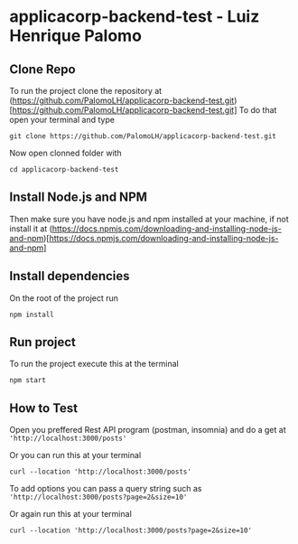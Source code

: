 # applicacorp-backend-test - Luiz Henrique Palomo

## Clone Repo
To run the project clone the repository at (https://github.com/PalomoLH/applicacorp-backend-test.git)[https://github.com/PalomoLH/applicacorp-backend-test.git]
To do that open your terminal and type

```
git clone https://github.com/PalomoLH/applicacorp-backend-test.git
```

Now open clonned folder with

```
cd applicacorp-backend-test
```

## Install Node.js and NPM
Then make sure you have node.js and npm installed at your machine, if not install it at (https://docs.npmjs.com/downloading-and-installing-node-js-and-npm)[https://docs.npmjs.com/downloading-and-installing-node-js-and-npm]

## Install dependencies
On the root of the project run

```
npm install
```

## Run project
To run the project execute this at the terminal

```
npm start
```

## How to Test
Open you preffered Rest API program (postman, insomnia) and do a get at `'http://localhost:3000/posts'`

Or you can run this at your terminal

```
curl --location 'http://localhost:3000/posts'
```

To add options you can pass a query string such as `'http://localhost:3000/posts?page=2&size=10'`

Or again run this at your terminal

```
curl --location 'http://localhost:3000/posts?page=2&size=10'
```